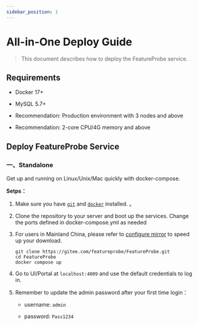 ```yaml
---
sidebar_position: 1
---
```


# All-in-One Deploy Guide

> This document describes how to deploy the FeatureProbe service.


## Requirements

* Docker 17+

* MySQL 5.7+

* Recommendation: Production environment with 3 nodes and above

- Recommendation: 2-core CPU/4G memory and above

## Deploy FeatureProbe Service

### 一、Standalone

Get up and running on Linux/Unix/Mac quickly with docker-compose.

**Setps：**

1. Make sure you have [`git`](https://git-scm.com/) and [`docker`](https://www.docker.com/) installed. 。

2. Clone the repository to your server and boot up the services. Change the ports defined in docker-compose.yml as needed

3. For users in Mainland China, please refer to [configure mirror](https://github.com/FeatureProbe/FeatureProbe/blob/main/DOCKER_HUB.md) to speed up your download.

   ```shell
   git clone https://gitee.com/featureprobe/FeatureProbe.git
   cd FeatureProbe
   docker compose up
   ```

4. Go to UI/Portal at `localhost:4009` and use the default credentials to log in.

5. Remember to update the admin password after your first time login：

   - username: `admin`

   - password: `Pass1234`

